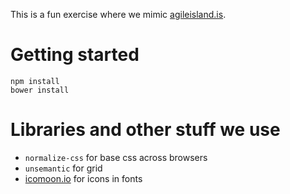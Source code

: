 This is a fun exercise where we mimic [agileisland.is](http://agileisland.is).

# Getting started

    npm install
    bower install

# Libraries and other stuff we use

+ `normalize-css` for base css across browsers
+ `unsemantic` for grid
+ [icomoon.io](http://icomoon.io) for icons in fonts
